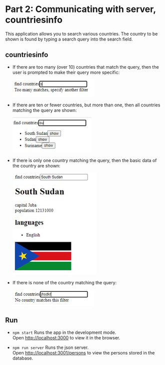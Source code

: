 # Part 2: Communicating with server, countriesinfo

This application allows you to search various countries. The country to be shown is found by typing a search query into the search field.

## countriesinfo

- If there are too many (over 10) countries that match the query, then the user is prompted to make their query more specific:

    ![](/part2/images/P2_EX_countriesinfo.JPG)

- If there are ten or fewer countries, but more than one, then all countries matching the query are shown:

    ![](/part2/images/P2_EX_countriesinfo1.JPG)

- If there is only one country matching the query, then the basic data of the country are shown:

    ![](/part2/images/P2_EX_countriesinfo2.JPG)

- If there is none of the country matching the query:

    ![](/part2/images/P2_EX_countriesinfo3.JPG)


## Run 
- `npm start`
Runs the app in the development mode.<br />
Open [http://localhost:3000](http://localhost:3000) to view it in the browser.

- `npm run server`
Runs the json server.<br />
Open [http://localhost:3001/persons](http://localhost:3001/persons) to view the persons stored in the database.

